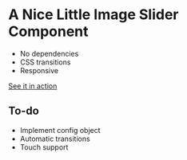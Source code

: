 # A Nice Little Image Slider Component

- No dependencies
- CSS transitions
- Responsive

[See it in action](https://murbar.github.io/image-slider-component/)

## To-do

- Implement config object
- Automatic transitions
- Touch support
